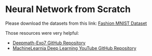 
# Neural Network from Scratch

Please download the datasets from this link: [Fashion MNIST Dataset](https://www.kaggle.com/datasets/zalando-research/fashionmnist)

Those resources were very helpful:
- [Deepmath-Exo7 GitHub Repository](https://github.com/exo7math/deepmath-exo7.git)
- [MachineLearnia Deep Learning YouTube GitHub Repository](https://github.com/MachineLearnia/Deep-Learning-Youtube.git)
